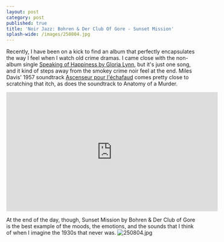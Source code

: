 ```yaml
---
layout: post
category: post
published: true
title: 'Noir Jazz: Bohren & Der Club Of Gore - Sunset Mission'
splash-wide: /images/250804.jpg
---
```

Recently, I have been on a kick to find an album that perfectly encapsulates the way I feel when I watch old crime dramas. I came close with the non-album single [Speaking of Happiness by Gloria Lynn](http://ajroach42.github.io/jazz-noir-speaking-of-happiness-gloria-lynn/), but it's just one song, and it kind of steps away from the smokey crime noir feel at the end. Miles Davis' 1957 soundtrack [Ascenseur pour l'échafaud](https://www.youtube.com/watch?v=Wc4tT-55ZzI) comes pretty close to scratching that itch, as does the soundtrack to Anatomy of a Murder. 

<iframe width="560" height="315" src="https://www.youtube.com/embed/6Zl5vpy__dQ" frameborder="0" allowfullscreen></iframe>

At the end of the day, though, Sunset Mission by Bohren & Der Club of Gore is the best example of the moods, the emotions, and the sounds that I think of when I imagine the 1930s that never was. 
![250804.jpg]({{site.baseurl}}/images/250804.jpg)
